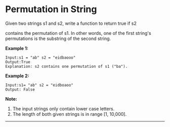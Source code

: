 # Permutation in String

Given two strings s1 and s2, write a function to return true if s2

contains the permutation of  s1. In other words, one of the first string's permutations is the substring of the second string.

**Example 1:**

```
Input:s1 = "ab" s2 = "eidbaooo"
Output:True
Explanation: s2 contains one permutation of s1 ("ba").
```



**Example 2:**

```
Input:s1= "ab" s2 = "eidboaoo"
Output: False
```



**Note:**

1. The input strings only contain lower case letters.
2. The length of both given strings is in range [1, 10,000].



------




  